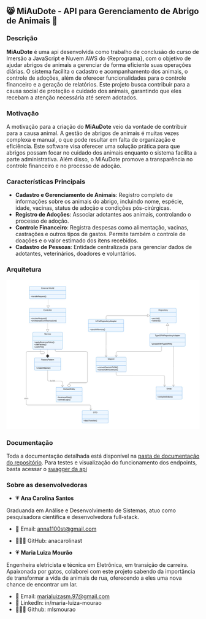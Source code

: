 ## 😸 MiAuDote - API para Gerenciamento de Abrigo de Animais 🐶

### Descrição

**MiAuDote** é uma api desenvolvida como trabalho de conclusão do curso de Imersão a JavaScript e Nuvem AWS do {Reprograma}, com o objetivo de ajudar abrigos de animais a gerenciar de forma eficiente suas operações diárias. O sistema facilita o cadastro e acompanhamento dos animais, o controle de adoções, além de oferecer funcionalidades para o controle financeiro e a geração de relatórios. Este projeto busca contribuir para a causa social de proteção e cuidado dos animais, garantindo que eles recebam a atenção necessária até serem adotados.

### Motivação
A motivação para a criação do **MiAuDote** veio da vontade de contribuir para a causa animal. A gestão de abrigos de animais é muitas vezes complexa e manual, o que pode resultar em falta de organização e eficiência. Este software visa oferecer uma solução prática para que abrigos possam focar no cuidado dos animais enquanto o sistema facilita a parte administrativa. Além disso, o MiAuDote promove a transparência no controle financeiro e no processo de adoção.

### Características Principais

- **Cadastro e Gerenciamento de Animais**: Registro completo de informações sobre os animais do abrigo, incluindo nome, espécie, idade, vacinas, status de adoção e condições pós-cirúrgicas.
- **Registro de Adoções**: Associar adotantes aos animais, controlando o processo de adoção.
- **Controle Financeiro**: Registra despesas como alimentação, vacinas, castrações e outros tipos de gastos. Permite também o controle de doações e o valor estimado dos itens recebidos.
- **Cadastro de Pessoas**: Entidade centralizada para gerenciar dados de adotantes, veterinários, doadores e voluntários.

### Arquitetura

![Diagrama da Arquitetura](./docs/diagrams/arquitetura-hexagonal.jpeg)

### Documentação
Toda a documentação detalhada está disponível na [pasta de documentação do repositório](https://github.com/anacarolinast/ON36-IJS-MiAuDote/tree/main/docs).
Para testes e visualização do funcionamento dos endpoints, basta acessar o [swagger da api](http://54.208.10.249:3000/docs)


### Sobre as desenvolvedoras

- 💗 **Ana Carolina Santos**

Graduanda em Análise e Desenvolvimento de Sistemas, atuo como pesquisadora científica e desenvolvedora full-stack.

- 💌 Email: anna1100st@gmail.com
- 👩🏻‍💻 GitHub: anacarolinast

- 💗 **Maria Luiza Mourão**

Engenheira eletricista e técnica em Eletrônica, em transição de carreira. Apaixonada por gatos, colaborei com este projeto sabendo da importância de transformar a vida de animais de rua, oferecendo a eles uma nova chance de encontrar um lar.
- 💌 Email: marialuizasm.97@gmail.com
- 💼 LinkedIn: in/maria-luiza-mourao
- 👩🏻‍💻 Github: mlsmourao
